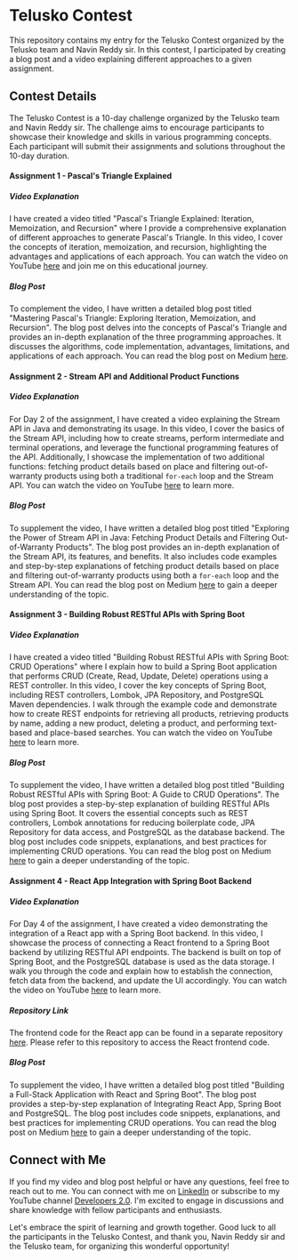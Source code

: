 # Telusko Contest

This repository contains my entry for the Telusko Contest organized by the Telusko team and Navin Reddy sir. In this contest, I participated by creating a blog post and a video explaining different approaches to a given assignment.

## Contest Details

The Telusko Contest is a 10-day challenge organized by the Telusko team and Navin Reddy sir. The challenge aims to encourage participants to showcase their knowledge and skills in various programming concepts. Each participant will submit their assignments and solutions throughout the 10-day duration.

#### Assignment 1 - Pascal's Triangle Explained

##### Video Explanation

I have created a video titled "Pascal's Triangle Explained: Iteration, Memoization, and Recursion" where I provide a comprehensive explanation of different approaches to generate Pascal's Triangle. In this video, I cover the concepts of iteration, memoization, and recursion, highlighting the advantages and applications of each approach. You can watch the video on YouTube [here](https://www.youtube.com/watch?v=SSJW3mle1PU) and join me on this educational journey.

##### Blog Post

To complement the video, I have written a detailed blog post titled "Mastering Pascal's Triangle: Exploring Iteration, Memoization, and Recursion". The blog post delves into the concepts of Pascal's Triangle and provides an in-depth explanation of the three programming approaches. It discusses the algorithms, code implementation, advantages, limitations, and applications of each approach. You can read the blog post on Medium [here](https://medium.com/@jbhanu718/mastering-pascals-triangle-exploring-iteration-memoization-and-recursion-83e0d1e2d17e).

#### Assignment 2 - Stream API and Additional Product Functions

##### Video Explanation

For Day 2 of the assignment, I have created a video explaining the Stream API in Java and demonstrating its usage. In this video, I cover the basics of the Stream API, including how to create streams, perform intermediate and terminal operations, and leverage the functional programming features of the API. Additionally, I showcase the implementation of two additional functions: fetching product details based on place and filtering out-of-warranty products using both a traditional `for-each` loop and the Stream API. You can watch the video on YouTube [here](https://youtu.be/2wYEL_MJJ-k) to learn more.

##### Blog Post

To supplement the video, I have written a detailed blog post titled "Exploring the Power of Stream API in Java: Fetching Product Details and Filtering Out-of-Warranty Products". The blog post provides an in-depth explanation of the Stream API, its features, and benefits. It also includes code examples and step-by-step explanations of fetching product details based on place and filtering out-of-warranty products using both a `for-each` loop and the Stream API. You can read the blog post on Medium [here](https://medium.com/@jbhanu718/stream-api-and-additional-product-functions-in-java-b922509e071e) to gain a deeper understanding of the topic.

#### Assignment 3 - Building Robust RESTful APIs with Spring Boot

##### Video Explanation

I have created a video titled "Building Robust RESTful APIs with Spring Boot: CRUD Operations" where I explain how to build a Spring Boot application that performs CRUD (Create, Read, Update, Delete) operations using a REST controller. In this video, I cover the key concepts of Spring Boot, including REST controllers, Lombok, JPA Repository, and PostgreSQL Maven dependencies. I walk through the example code and demonstrate how to create REST endpoints for retrieving all products, retrieving products by name, adding a new product, deleting a product, and performing text-based and place-based searches. You can watch the video on YouTube [here](https://www.youtube.com/watch?v=EbsXhzOsXIw) to learn more.

##### Blog Post

To supplement the video, I have written a detailed blog post titled "Building Robust RESTful APIs with Spring Boot: A Guide to CRUD Operations". The blog post provides a step-by-step explanation of building RESTful APIs using Spring Boot. It covers the essential concepts such as REST controllers, Lombok annotations for reducing boilerplate code, JPA Repository for data access, and PostgreSQL as the database backend. The blog post includes code snippets, explanations, and best practices for implementing CRUD operations. You can read the blog post on Medium [here](https://medium.com/@jbhanu718/building-robust-restful-apis-with-spring-boot-a-guide-to-crud-operations-4c079a1f57e3) to gain a deeper understanding of the topic.

#### Assignment 4 - React App Integration with Spring Boot Backend

##### Video Explanation

For Day 4 of the assignment, I have created a video demonstrating the integration of a React app with a Spring Boot backend. In this video, I showcase the process of connecting a React frontend to a Spring Boot backend by utilizing RESTful API endpoints. The backend is built on top of Spring Boot, and the PostgreSQL database is used as the data storage. I walk you through the code and explain how to establish the connection, fetch data from the backend, and update the UI accordingly. You can watch the video on YouTube [here](https://youtu.be/3Ow6Nv5v8eg) to learn more.

##### Repository Link

The frontend code for the React app can be found in a separate repository [here](https://github.com/bhanujoshi24/product). Please refer to this repository to access the React frontend code.

##### Blog Post

To supplement the video, I have written a detailed blog post titled "Building a Full-Stack Application with React and Spring Boot". The blog post provides a step-by-step explanation of Integrating React App, Spring Boot and PostgreSQL. The blog post includes code snippets, explanations, and best practices for implementing CRUD operations. You can read the blog post on Medium [here](https://medium.com/@jbhanu718/building-a-full-stack-application-with-react-and-spring-boot-5feff19c9e17) to gain a deeper understanding of the topic.

## Connect with Me

If you find my video and blog post helpful or have any questions, feel free to reach out to me. You can connect with me on [LinkedIn](https://www.linkedin.com/in/bhanu-joshi/) or subscribe to my YouTube channel [Developers 2.0](https://www.youtube.com/@developers2.0). I'm excited to engage in discussions and share knowledge with fellow participants and enthusiasts.

Let's embrace the spirit of learning and growth together. Good luck to all the participants in the Telusko Contest, and thank you, Navin Reddy sir and the Telusko team, for organizing this wonderful opportunity!
